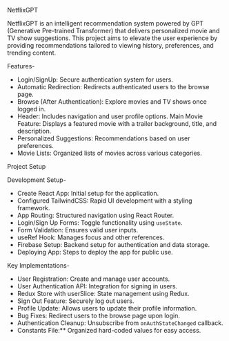 NetflixGPT

NetflixGPT is an intelligent recommendation system powered by GPT (Generative Pre-trained Transformer) that delivers personalized movie and TV show suggestions. This project aims to elevate the user experience by providing recommendations tailored to viewing history, preferences, and trending content.

Features- 

- Login/SignUp: Secure authentication system for users.
- Automatic Redirection: Redirects authenticated users to the browse page.
- Browse (After Authentication): Explore movies and TV shows once logged in.
- Header: Includes navigation and user profile options.
  Main Movie Feature: Displays a featured movie with a trailer background, title, and description.
- Personalized Suggestions: Recommendations based on user preferences.
- Movie Lists: Organized lists of movies across various categories.

Project Setup

 Development Setup- 

- Create React App: Initial setup for the application.
- Configured TailwindCSS: Rapid UI development with a styling framework.
- App Routing: Structured navigation using React Router.
- Login/Sign Up Forms: Toggle functionality using `useState`.
- Form Validation: Ensures valid user inputs.
- useRef Hook: Manages focus and other references.
- Firebase Setup: Backend setup for authentication and data storage.
- Deploying App: Steps to deploy the app for public use.

 Key Implementations- 

- User Registration: Create and manage user accounts.
- User Authentication API: Integration for signing in users.
- Redux Store with userSlice: State management using Redux.
- Sign Out Feature: Securely log out users.
- Profile Update: Allows users to update their profile information.
- Bug Fixes: Redirect users to the browse page upon login.
- Authentication Cleanup: Unsubscribe from `onAuthStateChanged` callback.
- Constants File:** Organized hard-coded values for easy access.
